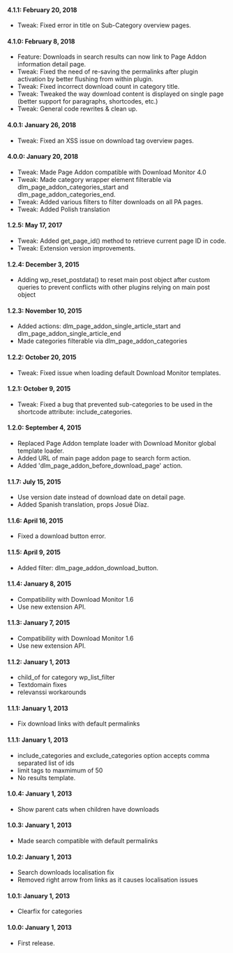 #### 4.1.1: February 20, 2018
* Tweak: Fixed error in title on Sub-Category overview pages.

#### 4.1.0: February 8, 2018
* Feature: Downloads in search results can now link to Page Addon information detail page.
* Tweak: Fixed the need of re-saving the permalinks after plugin activation by better flushing from within plugin.
* Tweak: Fixed incorrect download count in category title. 
* Tweak: Tweaked the way download content is displayed on single page (better support for paragraphs, shortcodes, etc.)
* Tweak: General code rewrites & clean up.

#### 4.0.1: January 26, 2018
* Tweak: Fixed an XSS issue on download tag overview pages.

#### 4.0.0: January 20, 2018
* Tweak: Made Page Addon compatible with Download Monitor 4.0
* Tweak: Made category wrapper element filterable via dlm_page_addon_categories_start and dlm_page_addon_categories_end.
* Tweak: Added various filters to filter downloads on all PA pages.
* Tweak: Added Polish translation 

#### 1.2.5: May 17, 2017
* Tweak: Added get_page_id() method to retrieve current page ID in code.
* Tweak: Extension version improvements.

#### 1.2.4: December 3, 2015
* Adding wp_reset_postdata() to reset main post object after custom queries to prevent conflicts with other plugins relying on main post object

#### 1.2.3: November 10, 2015
* Added actions: dlm_page_addon_single_article_start and dlm_page_addon_single_article_end
* Made categories filterable via dlm_page_addon_categories

#### 1.2.2: October 20, 2015
* Tweak: Fixed issue when loading default Download Monitor templates.

#### 1.2.1: October 9, 2015
* Tweak: Fixed a bug that prevented sub-categories to be used in the shortcode attribute: include_categories.

#### 1.2.0: September 4, 2015
* Replaced Page Addon template loader with Download Monitor global template loader.
* Added URL of main page addon page to search form action.
* Added 'dlm_page_addon_before_download_page' action.

#### 1.1.7: July 15, 2015
* Use version date instead of download date on detail page.
* Added Spanish translation, props Josué Díaz.

#### 1.1.6: April 16, 2015
* Fixed a download button error.

#### 1.1.5: April 9, 2015
* Added filter: dlm_page_addon_download_button.

#### 1.1.4: January 8, 2015
* Compatibility with Download Monitor 1.6
* Use new extension API.

#### 1.1.3: January 7, 2015
* Compatibility with Download Monitor 1.6
* Use new extension API.

#### 1.1.2: January 1, 2013
* child_of for category wp_list_filter
* Textdomain fixes
* relevanssi workarounds

#### 1.1.1: January 1, 2013
* Fix download links with default permalinks

#### 1.1.1: January 1, 2013
* include_categories and exclude_categories option accepts comma separated list of ids
* limit tags to maxmimum of 50
* No results template.

#### 1.0.4: January 1, 2013
* Show parent cats when children have downloads

#### 1.0.3: January 1, 2013
* Made search compatible with default permalinks

#### 1.0.2: January 1, 2013
* Search downloads localisation fix
* Removed right arrow from links as it causes localisation issues

#### 1.0.1: January 1, 2013
* Clearfix for categories

#### 1.0.0: January 1, 2013
* First release.
